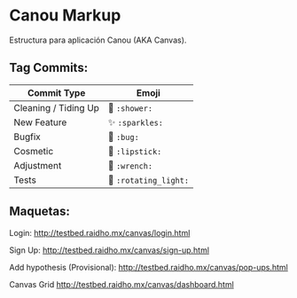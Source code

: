 # Canou Markup

Estructura para aplicación Canou (AKA Canvas).

## Tag Commits:

Commit Type | Emoji
----------  | -------------
Cleaning / Tiding Up | :shower: `:shower:`
New Feature | :sparkles: `:sparkles:`
Bugfix | :bug: `:bug:`
Cosmetic | :lipstick: `:lipstick:`
Adjustment | :wrench: `:wrench:`
Tests | :rotating_light: `:rotating_light:`

## Maquetas:

Login: http://testbed.raidho.mx/canvas/login.html

Sign Up: http://testbed.raidho.mx/canvas/sign-up.html

Add hypothesis (Provisional): http://testbed.raidho.mx/canvas/pop-ups.html

Canvas Grid http://testbed.raidho.mx/canvas/dashboard.html
